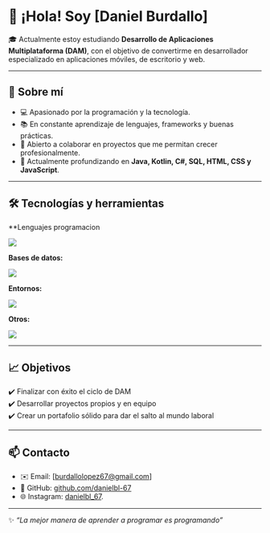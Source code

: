 # 👋 ¡Hola! Soy [Daniel Burdallo]  

🎓 Actualmente estoy estudiando **Desarrollo de Aplicaciones Multiplataforma (DAM)**, con el objetivo de convertirme en desarrollador especializado en aplicaciones móviles, de escritorio y web.  

---

## 🚀 Sobre mí  
- 💻 Apasionado por la programación y la tecnología.  
- 📚 En constante aprendizaje de lenguajes, frameworks y buenas prácticas.  
- 🤝 Abierto a colaborar en proyectos que me permitan crecer profesionalmente.  
- 🌱 Actualmente profundizando en **Java, Kotlin, C#, SQL, HTML, CSS y JavaScript**.  

---

## 🛠️ Tecnologías y herramientas  
**Lenguajes programacion
<p align="align">
  <a href="https://skillicons.dev">
    <img src="https://skillicons.dev/icons?i=js,html,css,java" />
  </a>
</p>

 **Bases de datos:** 
<p align="align">
  <a href="https://skillicons.dev">
    <img src="https://skillicons.dev/icons?i=mysql" />
  </a>
</p>

 **Entornos:**   
<p align="align">
  <a href="https://skillicons.dev">
    <img src="https://skillicons.dev/icons?i=eclipse,vscode,idea,androidstudio" />
  </a>
</p>

 **Otros:**
<p align="align">
  <a href="https://skillicons.dev">
    <img src="https://skillicons.dev/icons?i=git,discord,github,gmail,window" />
  </a>
</p>

---

## 📈 Objetivos  
✔️ Finalizar con éxito el ciclo de DAM  
✔️ Desarrollar proyectos propios y en equipo  
✔️ Crear un portafolio sólido para dar el salto al mundo laboral  

---

## 📫 Contacto  
- ✉️ Email: [burdallolopez67@gmail.com]  
- 🐙 GitHub: [github.com/danielbl-67](#)
- 🌐 Instagram: [danielbl_67](#).

---

✨ *“La mejor manera de aprender a programar es programando”*  
